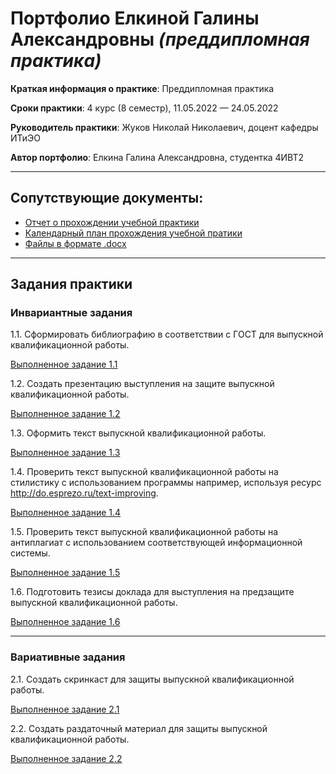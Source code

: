 # Портфолио Елкиной Галины Александровны _(преддипломная практика)_

**Краткая информация о практике**: Преддипломная практика

**Сроки практики**: 4 курс (8 семестр), 11.05.2022 — 24.05.2022

**Руководитель практики**: Жуков Николай Николаевич, доцент кафедры ИТиЭО

**Автор портфолио**: Елкина Галина Александровна, студентка 4ИВТ2

---

## Сопутствующие документы:

- [Отчет о прохождении учебной практики](report.pdf)
- [Календарный план прохождения учебной пратики](tasks.pdf)
- [Файлы в формате .docx](/docx)

---

## Задания практики

### Инвариантные задания

1.1. Сформировать библиографию в соответствии с ГОСТ для выпускной квалификационной работы.

[Выполненное задание 1.1](ISR/%D0%98%D0%A1%D0%A01.1.pdf)

1.2. Создать презентацию выступления на защите выпускной квалификационной работы.

[Выполненное задание 1.2](ISR/%D0%98%D0%A1%D0%A01.2.pdf)

1.3. Оформить текст выпускной квалификационной работы.

[Выполненное задание 1.3](ISR/%D0%98%D0%A1%D0%A01.3.pdf)

1.4. Проверить текст выпускной квалификационной работы на стилистику с использованием программы например, используя ресурс http://do.esprezo.ru/text-improving.

[Выполненное задание 1.4](ISR/%D0%98%D0%A1%D0%A01.4.pdf)

1.5. Проверить текст выпускной квалификационной работы на антиплагиат с использованием соответствующей информационной системы.

[Выполненное задание 1.5](ISR/%D0%98%D0%A1%D0%A01.5.pdf)

1.6. Подготовить тезисы доклада для выступления на предзащите выпускной квалификационной работы.

[Выполненное задание 1.6](ISR/%D0%98%D0%A1%D0%A01.6.pdf)

---

### Вариативные задания

2.1. Создать скринкаст для защиты выпускной квалификационной работы.

[Выполненное задание 2.1](VSR/%D0%92%D0%A1%D0%A02.1.wmv)

2.2. Создать раздаточный материал для защиты выпускной квалификационной работы.

[Выполненное задание 2.2](VSR/%D0%92%D0%A1%D0%A02.2.pdf)
